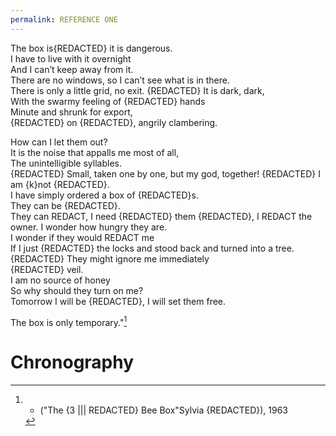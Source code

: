 ```yaml
---
permalink: REFERENCE ONE
---
```


The box is{REDACTED} it is dangerous.  
I have to live with it overnight  
And I can’t keep away from it.  
There are no windows, so I can’t see what is in there.  
There is only a little grid, no exit.
{REDACTED}
It is dark, dark,  
With the swarmy feeling of {REDACTED} hands  
Minute and shrunk for export,  
{REDACTED} on {REDACTED}, angrily clambering.

How can I let them out?  
It is the noise that appalls me most of all,  
The unintelligible syllables.  
{REDACTED}
Small, taken one by one, but my god, together!
{REDACTED}
I am {k}not {REDACTED}.  
I have simply ordered a box of {REDACTED}s.  
They can be {REDACTED}.  
They can REDACT, I need {REDACTED} them {REDACTED}, I REDACT the owner.
I wonder how hungry they are.  
I wonder if they would REDACT me  
If I just {REDACTED} the locks and stood back and turned into a tree.  {REDACTED}
They might ignore me immediately  
{REDACTED} veil.  
I am no source of honey  
So why should they turn on me?  
Tomorrow I will be {REDACTED}, I will set them free.

The box is only temporary."[^s]
# Chronography

[^s]: - ("The {3 ||| REDACTED} Bee Box"Sylvia {REDACTED}), 1963